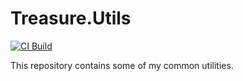 # Treasure.Utils

[![CI Build](https://github.com/craigktreasure/Treasure.Utils/actions/workflows/CI.yml/badge.svg?branch=main)](https://github.com/craigktreasure/Treasure.Utils/actions/workflows/CI.yml)

This repository contains some of my common utilities.
